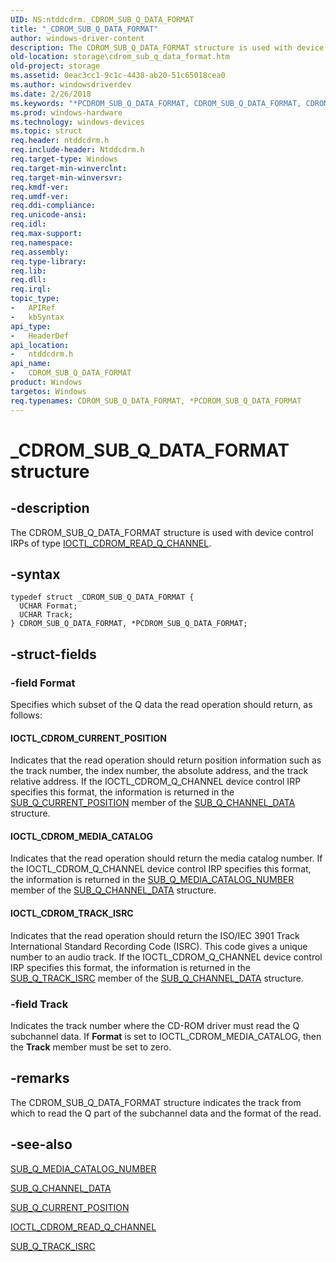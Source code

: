 ```yaml
---
UID: NS:ntddcdrm._CDROM_SUB_Q_DATA_FORMAT
title: "_CDROM_SUB_Q_DATA_FORMAT"
author: windows-driver-content
description: The CDROM_SUB_Q_DATA_FORMAT structure is used with device control IRPs of type IOCTL_CDROM_READ_Q_CHANNEL.
old-location: storage\cdrom_sub_q_data_format.htm
old-project: storage
ms.assetid: 0eac3cc1-9c1c-4438-ab20-51c65018cea0
ms.author: windowsdriverdev
ms.date: 2/26/2018
ms.keywords: "*PCDROM_SUB_Q_DATA_FORMAT, CDROM_SUB_Q_DATA_FORMAT, CDROM_SUB_Q_DATA_FORMAT structure [Storage Devices], PCDROM_SUB_Q_DATA_FORMAT, PCDROM_SUB_Q_DATA_FORMAT structure pointer [Storage Devices], _CDROM_SUB_Q_DATA_FORMAT, ntddcdrm/CDROM_SUB_Q_DATA_FORMAT, ntddcdrm/PCDROM_SUB_Q_DATA_FORMAT, storage.cdrom_sub_q_data_format, structs-CD-ROM_1448747c-8b9c-4ccb-8c91-0f8f567f0373.xml"
ms.prod: windows-hardware
ms.technology: windows-devices
ms.topic: struct
req.header: ntddcdrm.h
req.include-header: Ntddcdrm.h
req.target-type: Windows
req.target-min-winverclnt: 
req.target-min-winversvr: 
req.kmdf-ver: 
req.umdf-ver: 
req.ddi-compliance: 
req.unicode-ansi: 
req.idl: 
req.max-support: 
req.namespace: 
req.assembly: 
req.type-library: 
req.lib: 
req.dll: 
req.irql: 
topic_type:
-	APIRef
-	kbSyntax
api_type:
-	HeaderDef
api_location:
-	ntddcdrm.h
api_name:
-	CDROM_SUB_Q_DATA_FORMAT
product: Windows
targetos: Windows
req.typenames: CDROM_SUB_Q_DATA_FORMAT, *PCDROM_SUB_Q_DATA_FORMAT
---
```


# _CDROM_SUB_Q_DATA_FORMAT structure


## -description


The CDROM_SUB_Q_DATA_FORMAT structure is used with device control IRPs of type <a href="..\ntddcdrm\ni-ntddcdrm-ioctl_cdrom_read_q_channel.md">IOCTL_CDROM_READ_Q_CHANNEL</a>. 


## -syntax


````
typedef struct _CDROM_SUB_Q_DATA_FORMAT {
  UCHAR Format;
  UCHAR Track;
} CDROM_SUB_Q_DATA_FORMAT, *PCDROM_SUB_Q_DATA_FORMAT;
````


## -struct-fields




### -field Format

Specifies which subset of the Q data the read operation should return, as follows: 





#### IOCTL_CDROM_CURRENT_POSITION

Indicates that the read operation should return position information such as the track number, the index number, the absolute address, and the track relative address. If the IOCTL_CDROM_Q_CHANNEL device control IRP specifies this format, the information is returned in the <a href="..\ntddcdrm\ns-ntddcdrm-_sub_q_current_position.md">SUB_Q_CURRENT_POSITION</a> member of the <a href="..\ntddcdrm\ns-ntddcdrm-_sub_q_channel_data.md">SUB_Q_CHANNEL_DATA</a> structure.





#### IOCTL_CDROM_MEDIA_CATALOG

Indicates that the read operation should return the media catalog number. If the IOCTL_CDROM_Q_CHANNEL device control IRP specifies this format, the information is returned in the <a href="..\ntddcdrm\ns-ntddcdrm-_sub_q_media_catalog_number.md">SUB_Q_MEDIA_CATALOG_NUMBER</a> member of the <a href="..\ntddcdrm\ns-ntddcdrm-_sub_q_channel_data.md">SUB_Q_CHANNEL_DATA</a> structure.





#### IOCTL_CDROM_TRACK_ISRC

Indicates that the read operation should return the ISO/IEC 3901 Track International Standard Recording Code (ISRC). This code gives a unique number to an audio track. If the IOCTL_CDROM_Q_CHANNEL device control IRP specifies this format, the information is returned in the <a href="..\ntddcdrm\ns-ntddcdrm-_sub_q_track_isrc.md">SUB_Q_TRACK_ISRC</a> member of the <a href="..\ntddcdrm\ns-ntddcdrm-_sub_q_channel_data.md">SUB_Q_CHANNEL_DATA</a> structure.


### -field Track

Indicates the track number where the CD-ROM driver must read the Q subchannel data. If <b>Format</b> is set to IOCTL_CDROM_MEDIA_CATALOG, then the <b>Track</b> member must be set to zero.


## -remarks



The CDROM_SUB_Q_DATA_FORMAT structure indicates the track from which to read the Q part of the subchannel data and the format of the read.




## -see-also

<a href="..\ntddcdrm\ns-ntddcdrm-_sub_q_media_catalog_number.md">SUB_Q_MEDIA_CATALOG_NUMBER</a>



<a href="..\ntddcdrm\ns-ntddcdrm-_sub_q_channel_data.md">SUB_Q_CHANNEL_DATA</a>



<a href="..\ntddcdrm\ns-ntddcdrm-_sub_q_current_position.md">SUB_Q_CURRENT_POSITION</a>



<a href="..\ntddcdrm\ni-ntddcdrm-ioctl_cdrom_read_q_channel.md">IOCTL_CDROM_READ_Q_CHANNEL</a>



<a href="..\ntddcdrm\ns-ntddcdrm-_sub_q_track_isrc.md">SUB_Q_TRACK_ISRC</a>



 

 


